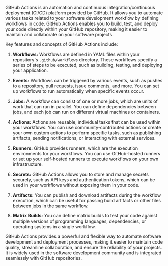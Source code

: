 GitHub Actions is an automation and continuous integration/continuous deployment (CI/CD) platform provided by GitHub. It allows you to automate various tasks related to your software development workflow by defining workflows in code. GitHub Actions enables you to build, test, and deploy your code directly within your GitHub repository, making it easier to maintain and collaborate on your software projects.

Key features and concepts of GitHub Actions include:

1. **Workflows:** Workflows are defined in YAML files within your repository's `.github/workflows` directory. These workflows specify a series of steps to be executed, such as building, testing, and deploying your application.

2. **Events:** Workflows can be triggered by various events, such as pushes to a repository, pull requests, issue comments, and more. You can set up workflows to run automatically when specific events occur.

3. **Jobs:** A workflow can consist of one or more jobs, which are units of work that can run in parallel. You can define dependencies between jobs, and each job can run on different virtual machines or containers.

4. **Actions:** Actions are reusable, individual tasks that can be used within your workflows. You can use community-contributed actions or create your own custom actions to perform specific tasks, such as publishing artifacts, sending notifications, or interacting with external services.

5. **Runners:** GitHub provides runners, which are the execution environments for your workflows. You can use GitHub-hosted runners or set up your self-hosted runners to execute workflows on your own infrastructure.

6. **Secrets:** GitHub Actions allows you to store and manage secrets securely, such as API keys and authentication tokens, which can be used in your workflows without exposing them in your code.

7. **Artifacts:** You can publish and download artifacts during the workflow execution, which can be useful for passing build artifacts or other files between jobs in the same workflow.

8. **Matrix Builds:** You can define matrix builds to test your code against multiple versions of programming languages, dependencies, or operating systems in a single workflow.

GitHub Actions provides a powerful and flexible way to automate software development and deployment processes, making it easier to maintain code quality, streamline collaboration, and ensure the reliability of your projects. It is widely used in the software development community and is integrated seamlessly with GitHub repositories.
